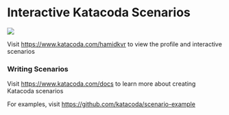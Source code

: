 # Interactive Katacoda Scenarios

[![](http://shields.katacoda.com/katacoda/hamidkvr/count.svg)](https://www.katacoda.com/hamidkvr "Get your profile on Katacoda.com")

Visit https://www.katacoda.com/hamidkvr to view the profile and interactive scenarios

### Writing Scenarios
Visit https://www.katacoda.com/docs to learn more about creating Katacoda scenarios

For examples, visit https://github.com/katacoda/scenario-example
